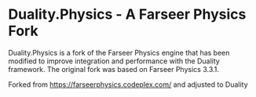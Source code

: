 Duality.Physics - A Farseer Physics Fork
==============

Duality.Physics is a fork of the Farseer Physics engine that has been modified
to improve integration and performance with the Duality framework. The original
fork was based on Farseer Physics 3.3.1.

Forked from https://farseerphysics.codeplex.com/ and adjusted to Duality
